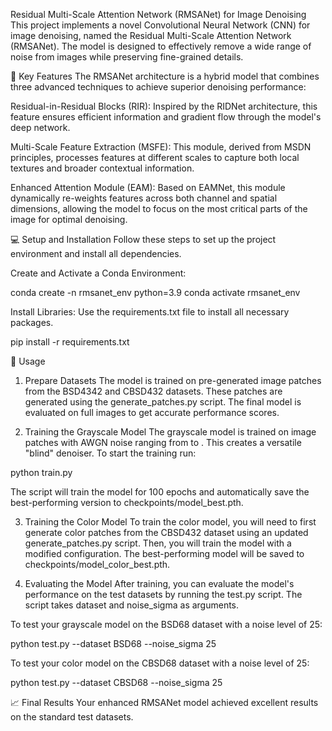 Residual Multi-Scale Attention Network (RMSANet) for Image Denoising
This project implements a novel Convolutional Neural Network (CNN) for image denoising, named the Residual Multi-Scale Attention Network (RMSANet). The model is designed to effectively remove a wide range of noise from images while preserving fine-grained details.

🌟 Key Features
The RMSANet architecture is a hybrid model that combines three advanced techniques to achieve superior denoising performance:

Residual-in-Residual Blocks (RIR): Inspired by the RIDNet architecture, this feature ensures efficient information and gradient flow through the model's deep network.

Multi-Scale Feature Extraction (MSFE): This module, derived from MSDN principles, processes features at different scales to capture both local textures and broader contextual information.

Enhanced Attention Module (EAM): Based on EAMNet, this module dynamically re-weights features across both channel and spatial dimensions, allowing the model to focus on the most critical parts of the image for optimal denoising.

💻 Setup and Installation
Follow these steps to set up the project environment and install all dependencies.

Create and Activate a Conda Environment:

conda create -n rmsanet_env python=3.9
conda activate rmsanet_env


Install Libraries: Use the requirements.txt file to install all necessary packages.

pip install -r requirements.txt


🚀 Usage
1. Prepare Datasets
The model is trained on pre-generated image patches from the BSD4342 and CBSD432 datasets. These patches are generated using the generate_patches.py script. The final model is evaluated on full images to get accurate performance scores.

2. Training the Grayscale Model
The grayscale model is trained on image patches with AWGN noise ranging from to . This creates a versatile "blind" denoiser. To start the training run:

python train.py


The script will train the model for 100 epochs and automatically save the best-performing version to checkpoints/model_best.pth.

3. Training the Color Model
To train the color model, you will need to first generate color patches from the CBSD432 dataset using an updated generate_patches.py script. Then, you will train the model with a modified configuration. The best-performing model will be saved to checkpoints/model_color_best.pth.

4. Evaluating the Model
After training, you can evaluate the model's performance on the test datasets by running the test.py script. The script takes dataset and noise_sigma as arguments.

To test your grayscale model on the BSD68 dataset with a noise level of 25:

python test.py --dataset BSD68 --noise_sigma 25


To test your color model on the CBSD68 dataset with a noise level of 25:

python test.py --dataset CBSD68 --noise_sigma 25

📈 Final Results
Your enhanced RMSANet model achieved excellent results on the standard test datasets.
